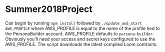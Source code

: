 # Summer2018Project

Can begin by running `npm install` followed by `./update_and_start AWS_PROFILE` where AWS_PROFILE is equal to the name of the profile tied to the PersonaBuilder account. AWS_PROFILE defaults to `persona-builder`. Obviously you'll need your access and secret keys configured to use the AWS_PROFILE. The script downloads the latest compiled Loom contracts.
